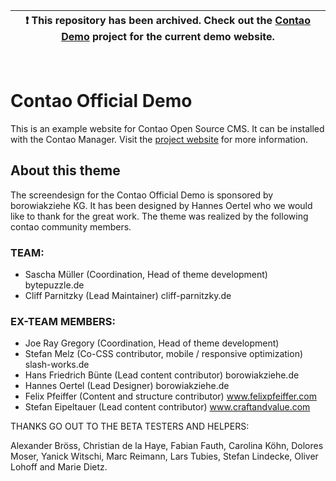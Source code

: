 

| :exclamation: This repository has been archived. Check out the [Contao Demo](https://github.com/contao/contao-demo) project for the current demo website.  |
|-----------------------------------------|

<br>


Contao Official Demo
====================

This is an example website for Contao Open Source CMS. It can be installed with
the Contao Manager. Visit the [project website][1] for more information.


[1]: https://contao.org

## About this theme

The screendesign for the Contao Official Demo is sponsored by borowiakziehe KG. It has been designed by Hannes Oertel who we would like to thank for the great work. The theme was realized by the following contao community members.

### TEAM:
* Sascha Müller (Coordination, Head of theme development) bytepuzzle.de
* Cliff Parnitzky (Lead Maintainer) cliff-parnitzky.de

### EX-TEAM MEMBERS:
* Joe Ray Gregory (Coordination, Head of theme development)
* Stefan Melz (Co-CSS contributor, mobile / responsive optimization) slash-works.de
* Hans Friedrich Bünte (Lead content contributor) borowiakziehe.de
* Hannes Oertel (Lead Designer) borowiakziehe.de
* Felix Pfeiffer (Content and structure contributor) www.felixpfeiffer.com
* Stefan Eipeltauer (Lead content contributor) www.craftandvalue.com

THANKS GO OUT TO THE BETA TESTERS AND HELPERS:

Alexander Bröss, Christian de la Haye, Fabian Fauth, Carolina Köhn, Dolores Moser, Yanick Witschi, Marc Reimann, Lars Tubies, Stefan Lindecke, Oliver Lohoff and Marie Dietz.
